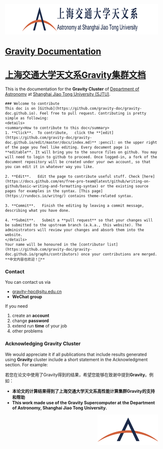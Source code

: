 <img src="./docs/images/logo_DOA_large.png" width = "800" height = "100" div align=center />

# [Gravity Documentation](https://gravity-doc.github.io)
# [上海交通大学天文系Gravity集群文档](https://gravity-doc.github.io)

This is the documentation for the **Gravity Cluster** of [Department of Astronomy](http://astro.sjtu.edu.cn/en/) at [Shanghai Jiao Tong University (SJTU)](https://www.sjtu.edu.cn/).

```tip
### Welcome to contribute
This doc is on [Github](https://github.com/gravity-doc/gravity-doc.github.io). Feel free to pull request. Contributing is pretty simple as following:   
<details>
<summary>How to contribute to this doc</summary>
1. **Click**.  To contribute,   click the **[edit](https://github.com/gravity-doc/gravity-doc.github.io/edit/master/docs/index.md)** :pencil: on the upper right of the page you feel like editing. Every document page is **editable**. It will bring you to the source files on github. You may will need to login to github to proceed. Once logged-in, a fork of the document repository will be created under your own account, so that you can edit it in whatever way you like. 

2. **Edit**.   Edit the page to contribute useful stuff. Check [here](https://docs.github.com/en/free-pro-team@latest/github/writing-on-github/basic-writing-and-formatting-syntax) or the existing source pages for examples in the syntax. [This page](https://rundocs.io/writng/) contains theme-related syntax.

3. **Commit**.   Finish the editing by leaving a commit message, describing what you have done.

4. **Submit**.   Submit a **pull request** so that your changes will be submitted to the upstream branch (a.k.a., this website). The administrators will review your changes and absorb them into the website. 
</details>    
Your name will be honoured in the [contributor list](https://github.com/gravity-doc/gravity-doc.github.io/graphs/contributors) once your contributions are merged.     
**中文内容也欢迎！🥳**   
```

### Contact

You can contact us via

- [gravity-hpc@sjtu.edu.cn](mailto:gravity-hpc@sjtu.edu.cn)
- **WeChat group**

If you need

1. create an **account**
2. change **password**
3. extend run **time** of your job
4. other problems

### Acknowledging Gravity Cluster

We would appreciate it if all publications that include results generated using **Gravity** cluster include a short statement in the Acknowledgment section. For example:   

若您在论文中使用了Gravity得到的结果，希望您能够在致谢中提到**Gravity**。例如：   

- **本论文的计算结果得到了上海交通大学天文系高性能计算集群Gravity的支持和帮助**
- **This work made use of the Gravity Supercomputer at the Department of Astronomy, Shanghai Jiao Tong University.**

<img src="./docs/images/logo_DOA_mini.png" width = "200" height = "100" div align=right />
